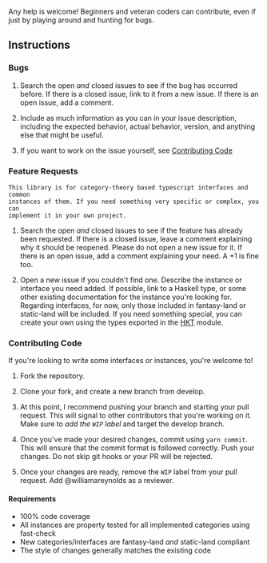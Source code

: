 Any help is welcome! Beginners and veteran coders can contribute, even if just by playing around and
hunting for bugs.

## Instructions

### Bugs

 1. Search the open _and_ closed issues to see if the bug has occurred before. If there is a closed 
issue, link to it from a new issue. If there is an open issue, add a comment.

 2. Include as much information as you can in your issue description, including the expected
behavior, actual behavior, version, and anything else that might be useful.

 3. If you want to work on the issue yourself, see [Contributing Code](#contributing-code)

### Feature Requests

    This library is for category-theory based typescript interfaces and common 
    instances of them. If you need something very specific or complex, you can 
    implement it in your own project.
    
 1. Search the open _and_ closed issues to see if the feature has already been requested. If there 
is a closed issue, leave a comment explaining why it should be reopened. Please do not open a new 
issue for it. If there is an open issue, add a comment explaining your need. A +1 is fine too.
  
 2. Open a new issue if you couldn't find one. Describe the instance or interface you need added. If
possible, link to a Haskell type, or some other existing documentation for the instance you're
looking for. Regarding interfaces, for now, only those included in fantasy-land or static-land will
be included. If you need something special, you can create your own using the types exported in
the [HKT][hkt-module] module.

### Contributing Code

If you're looking to write some interfaces or instances, you're welcome to!

 1. Fork the repository.

 2. Clone your fork, and create a new branch from develop.

 3. At this point, I recommend pushing your branch and starting your pull request. This will signal
to other contributors that you're working on it. Make sure to _add the `WIP` label_ and target
the develop branch.

 4. Once you've made your desired changes, commit using `yarn commit`. This will ensure that the
commit format is followed correctly. Push your changes. Do not skip git hooks or your PR will be
rejected.

 5. Once your changes are ready, remove the `WIP` label from your pull request. Add @williamareynolds
as a reviewer.

#### Requirements

  * 100% code coverage
  * All instances are property tested for all implemented categories using fast-check
  * New categories/interfaces are fantasy-land _and_ static-land compliant
  * The style of changes generally matches the existing code

[hkt-module]: src/HKT.ts
